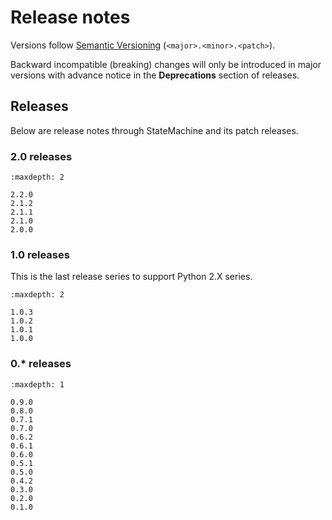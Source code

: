 # Release notes

Versions follow [Semantic Versioning](https://semver.org/) (`<major>.<minor>.<patch>`).

Backward incompatible (breaking) changes will only be introduced in major versions
with advance notice in the **Deprecations** section of releases.


## Releases

Below are release notes through StateMachine and its patch releases.

###  2.0 releases

```{toctree}
:maxdepth: 2

2.2.0
2.1.2
2.1.1
2.1.0
2.0.0

```


###  1.0 releases

This is the last release series to support Python 2.X series.

```{toctree}
:maxdepth: 2

1.0.3
1.0.2
1.0.1
1.0.0

```

###  0.* releases

```{toctree}
:maxdepth: 1

0.9.0
0.8.0
0.7.1
0.7.0
0.6.2
0.6.1
0.6.0
0.5.1
0.5.0
0.4.2
0.3.0
0.2.0
0.1.0

```
